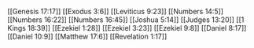 [[Genesis 17:17]]
[[Exodus 3:6]]
[[Leviticus 9:23]]
[[Numbers 14:5]]
[[Numbers 16:22]]
[[Numbers 16:45]]
[[Joshua 5:14]]
[[Judges 13:20]]
[[1 Kings 18:39]]
[[Ezekiel 1:28]]
[[Ezekiel 3:23]]
[[Ezekiel 9:8]]
[[Daniel 8:17]]
[[Daniel 10:9]]
[[Matthew 17:6]]
[[Revelation 1:17]]
